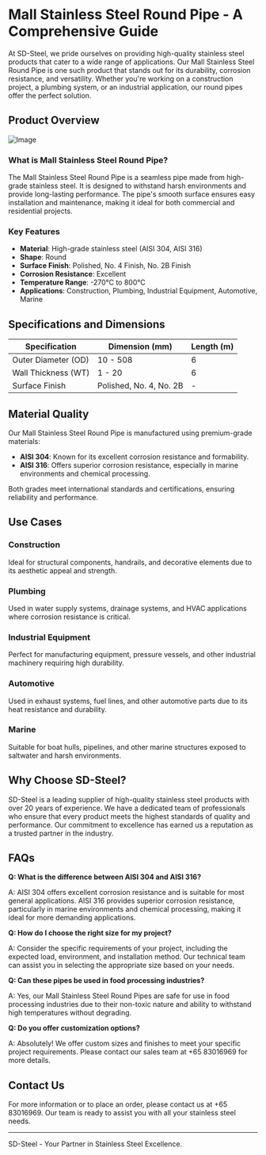 # Mall Stainless Steel Round Pipe - A Comprehensive Guide

At SD-Steel, we pride ourselves on providing high-quality stainless steel products that cater to a wide range of applications. Our Mall Stainless Steel Round Pipe is one such product that stands out for its durability, corrosion resistance, and versatility. Whether you're working on a construction project, a plumbing system, or an industrial application, our round pipes offer the perfect solution.

## Product Overview

![Image](https://github.com/user-attachments/assets/2567258e-e124-4816-932d-1809bd27ef0b)

### What is Mall Stainless Steel Round Pipe?

The Mall Stainless Steel Round Pipe is a seamless pipe made from high-grade stainless steel. It is designed to withstand harsh environments and provide long-lasting performance. The pipe's smooth surface ensures easy installation and maintenance, making it ideal for both commercial and residential projects.

### Key Features

- **Material**: High-grade stainless steel (AISI 304, AISI 316)
- **Shape**: Round
- **Surface Finish**: Polished, No. 4 Finish, No. 2B Finish
- **Corrosion Resistance**: Excellent
- **Temperature Range**: -270°C to 800°C
- **Applications**: Construction, Plumbing, Industrial Equipment, Automotive, Marine

## Specifications and Dimensions

| Specification | Dimension (mm) | Length (m) |
|---------------|----------------|------------|
| Outer Diameter (OD) | 10 - 508 | 6 |
| Wall Thickness (WT) | 1 - 20 | 6 |
| Surface Finish | Polished, No. 4, No. 2B | - |

## Material Quality

Our Mall Stainless Steel Round Pipe is manufactured using premium-grade materials:

- **AISI 304**: Known for its excellent corrosion resistance and formability.
- **AISI 316**: Offers superior corrosion resistance, especially in marine environments and chemical processing.

Both grades meet international standards and certifications, ensuring reliability and performance.

## Use Cases

### Construction

Ideal for structural components, handrails, and decorative elements due to its aesthetic appeal and strength.

### Plumbing

Used in water supply systems, drainage systems, and HVAC applications where corrosion resistance is critical.

### Industrial Equipment

Perfect for manufacturing equipment, pressure vessels, and other industrial machinery requiring high durability.

### Automotive

Used in exhaust systems, fuel lines, and other automotive parts due to its heat resistance and durability.

### Marine

Suitable for boat hulls, pipelines, and other marine structures exposed to saltwater and harsh environments.

## Why Choose SD-Steel?

SD-Steel is a leading supplier of high-quality stainless steel products with over 20 years of experience. We have a dedicated team of professionals who ensure that every product meets the highest standards of quality and performance. Our commitment to excellence has earned us a reputation as a trusted partner in the industry.

## FAQs

**Q: What is the difference between AISI 304 and AISI 316?**

A: AISI 304 offers excellent corrosion resistance and is suitable for most general applications. AISI 316 provides superior corrosion resistance, particularly in marine environments and chemical processing, making it ideal for more demanding applications.

**Q: How do I choose the right size for my project?**

A: Consider the specific requirements of your project, including the expected load, environment, and installation method. Our technical team can assist you in selecting the appropriate size based on your needs.

**Q: Can these pipes be used in food processing industries?**

A: Yes, our Mall Stainless Steel Round Pipes are safe for use in food processing industries due to their non-toxic nature and ability to withstand high temperatures without degrading.

**Q: Do you offer customization options?**

A: Absolutely! We offer custom sizes and finishes to meet your specific project requirements. Please contact our sales team at +65 83016969 for more details.

## Contact Us

For more information or to place an order, please contact us at +65 83016969. Our team is ready to assist you with all your stainless steel needs.

---

SD-Steel - Your Partner in Stainless Steel Excellence.